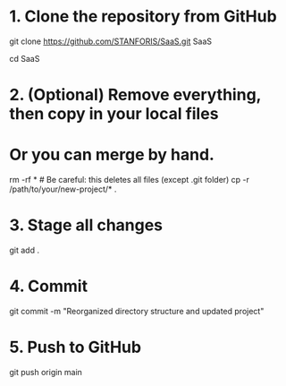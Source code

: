 # 1. Clone the repository from GitHub
git clone https://github.com/STANFORIS/SaaS.git SaaS

cd SaaS

# 2. (Optional) Remove everything, then copy in your local files
#    Or you can merge by hand.
rm -rf *        # Be careful: this deletes all files (except .git folder)
cp -r /path/to/your/new-project/* .

# 3. Stage all changes
git add .

# 4. Commit
git commit -m "Reorganized directory structure and updated project"

# 5. Push to GitHub
git push origin main
